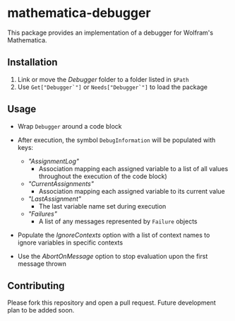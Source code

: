 # mathematica-debugger

This package provides an implementation of a debugger for Wolfram's Mathematica.

## Installation

1. Link or move the _Debugger_ folder to a folder listed in `$Path`
2. Use ``Get["Debugger`"]`` or ``Needs["Debugger`"]`` to load the package

## Usage

* Wrap `Debugger` around a code block

* After execution, the symbol `DebugInformation` will be populated with keys: 
	* _"AssignmentLog"_
		* Association mapping each assigned variable to a list of all values throughout the execution of the code block)
	* _"CurrentAssignments"_
		* Association mapping each assigned variable to its current value
	* _"LastAssignment"_
		* The last variable name set during execution
	* _"Failures"_
		* A list of any messages represented by `Failure` objects
		

* Populate the _IgnoreContexts_ option with a list of context names to ignore variables in specific contexts

* Use the _AbortOnMessage_ option to stop evaluation upon the first message thrown

## Contributing

Please fork this repository and open a pull request. Future development plan to be added soon.
